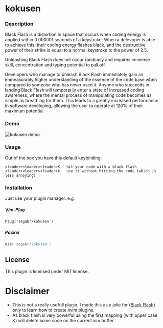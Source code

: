 # kokusen

### Description

Black Flash is a distortion in space that occurs when coding energy is applied within 0.000001 seconds of a keystroke. When a delevoper is able to achieve this, their coding energy flashes black, and the destructive power of their strike is equal to a normal keystroke to the power of 2.5.

Unleashing Black Flash does not occur randomly and requires immense skill, concentration and typing potential to pull off.

Developers who manage to unleash Black Flash immediately gain an immeasurably higher understanding of the essence of the code base when compared to someone who has never used it. Anyone who succeeds in landing Black Flash will temporarily enter a state of increased coding awareness, where the mental process of manipulating code becomes as simple as breathing for them. This leads to a greatly increased performance in software developing, allowing the user to operate at 120% of their maximum potential.

### Demo
![kokusen demo](https://user-images.githubusercontent.com/20018825/178122495-ef0ed8cf-2dd4-46bc-a9af-f44a14710a42.gif)

### Usage
Out of the box you have this default keybinding:

    <leader><leader><leader>K   hit your code with a black flash
    <leader><leader><leader>k   use it without hitting the code (which is less annoying)

### Installation
Just use your plugin manager. e.g.
##### Vim-Plug
```vim
Plug('zegabr/kokusen')
```
##### Packer
```lua
use('zegabr/kokusen')
```

## License

This plugin is licensed under MIT license.

# Disclaimer
- This is not a really usefull plugin. I made this as a joke for ([Black Flash](https://jujutsu-kaisen.fandom.com/wiki/Black_Flash)) only to learn how to create nvim plugins.
- As black flash is very powerful using the first mapping (with upper case K) will delete some code on the current vim buffer.
